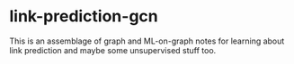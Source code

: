 # link-prediction-gcn

This is an assemblage of graph and ML-on-graph notes for learning about link prediction and maybe some unsupervised stuff too.

